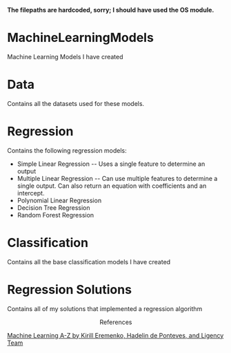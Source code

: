 **The filepaths are hardcoded, sorry; I should have used the OS module.**

# MachineLearningModels
Machine Learning Models I have created

# Data
Contains all the datasets used for these models.

# Regression
Contains the following regression models:
- Simple Linear Regression
-- Uses a single feature to determine an output
- Multiple Linear Regression
-- Can use multiple features to determine a single output. Can also return an equation with coefficients and an intercept.
- Polynomial Linear Regression
- Decision Tree Regression
- Random Forest Regression

# Classification
Contains all the base classification models I have created

# Regression Solutions
Contains all of my solutions that implemented a regression algorithm


<p align=center>References</p>

[Machine Learning A-Z by Kirill Eremenko, Hadelin de Ponteves, and Ligency Team](https://www.udemy.com/course/machinelearning/learn/lecture/19596438?start=1#overview)
